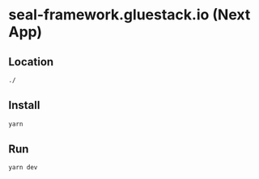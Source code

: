 # seal-framework.gluestack.io (Next App)

## Location

```bash
./
```

## Install

```bash
yarn
```

## Run

```bash
yarn dev
```
